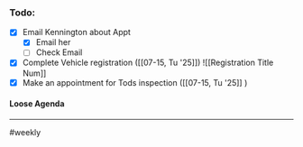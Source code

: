 ### Todo:
- [x] Email Kennington about Appt
	- [x] Email her
	- [ ] Check Email
- [x] Complete Vehicle registration ([[07-15, Tu '25]])
	![[Registration Title Num]]
- [x] Make an appointment for Tods inspection ([[07-15, Tu '25]] )
#### Loose Agenda
---
#weekly